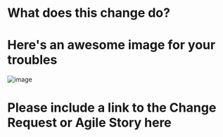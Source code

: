 # What does this change do?

# Here's an awesome image for your troubles
![image](LINK_HERE)

# Please include a link to the Change Request or Agile Story here
